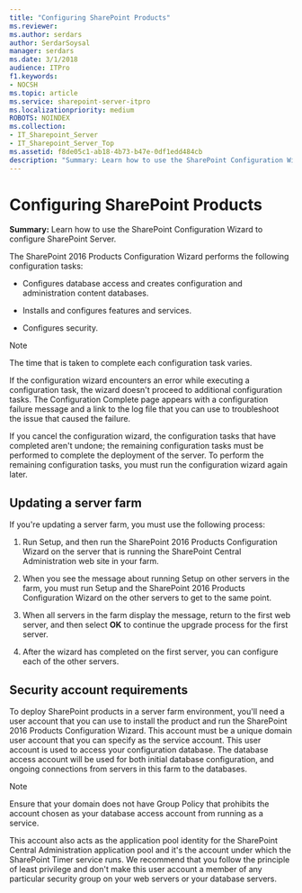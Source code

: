 ```yaml
---
title: "Configuring SharePoint Products"
ms.reviewer: 
ms.author: serdars
author: SerdarSoysal
manager: serdars
ms.date: 3/1/2018
audience: ITPro
f1.keywords:
- NOCSH
ms.topic: article
ms.service: sharepoint-server-itpro
ms.localizationpriority: medium
ROBOTS: NOINDEX
ms.collection:
- IT_Sharepoint_Server
- IT_Sharepoint_Server_Top
ms.assetid: f8de05c1-ab18-4b73-b47e-0df1edd484cb
description: "Summary: Learn how to use the SharePoint Configuration Wizard to configure SharePoint Server."
---
```


# Configuring SharePoint Products

 **Summary:** Learn how to use the SharePoint Configuration Wizard to configure SharePoint Server. 
  
The SharePoint 2016 Products Configuration Wizard performs the following configuration tasks:
  
- Configures database access and creates configuration and administration content databases.
    
- Installs and configures features and services.
    
- Configures security.
    
> [!NOTE]
> The time that is taken to complete each configuration task varies. 
  
If the configuration wizard encounters an error while executing a configuration task, the wizard doesn't proceed to additional configuration tasks. The Configuration Complete page appears with a configuration failure message and a link to the log file that you can use to troubleshoot the issue that caused the failure.
  
If you cancel the configuration wizard, the configuration tasks that have completed aren't undone; the remaining configuration tasks must be performed to complete the deployment of the server. To perform the remaining configuration tasks, you must run the configuration wizard again later.
  
## Updating a server farm

If you're updating a server farm, you must use the following process:
  
1. Run Setup, and then run the SharePoint 2016 Products Configuration Wizard on the server that is running the SharePoint Central Administration web site in your farm. 
    
2. When you see the message about running Setup on other servers in the farm, you must run Setup and the SharePoint 2016 Products Configuration Wizard on the other servers to get to the same point.
    
3. When all servers in the farm display the message, return to the first web server, and then select **OK** to continue the upgrade process for the first server. 
    
4. After the wizard has completed on the first server, you can configure each of the other servers.
    
## Security account requirements

To deploy SharePoint products in a server farm environment, you'll need a user account that you can use to install the product and run the SharePoint 2016 Products Configuration Wizard. This account must be a unique domain user account that you can specify as the service account. This user account is used to access your configuration database. The database access account will be used for both initial database configuration, and ongoing connections from servers in this farm to the databases. 
  
> [!NOTE]
> Ensure that your domain does not have Group Policy that prohibits the account chosen as your database access account from running as a service. 
  
This account also acts as the application pool identity for the SharePoint Central Administration application pool and it's the account under which the SharePoint Timer service runs. We recommend that you follow the principle of least privilege and don't make this user account a member of any particular security group on your web servers or your database servers.
  

